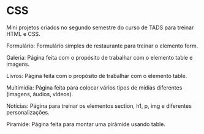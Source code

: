 # CSS

Mini projetos criados no segundo semestre do curso de TADS para treinar HTML e CSS.

Formulário: Formulário simples de restaurante para treinar o elemento form.

Galeria: Página feita com o propósito de trabalhar com o elemento table e imagens.  

Livros: Página feita com o propósito de trabalhar com o elemento table.

Multimidia: Página feita para colocar vários tipos de mídias diferentes (imagens, áudios, vídeos). 

Notícias: Página para treinar os elementos section, h1, p, img e diferentes personalizações.  

Piramide: Página feita para montar uma pirâmide usando table.
